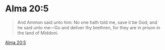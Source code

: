 # Alma 20:5

> And Ammon said unto him: No one hath told me, save it be God; and he said unto me—Go and deliver thy brethren, for they are in prison in the land of Middoni.

[Alma 20:5](https://www.churchofjesuschrist.org/study/scriptures/bofm/alma/20?lang=eng&id=p5#p5)


